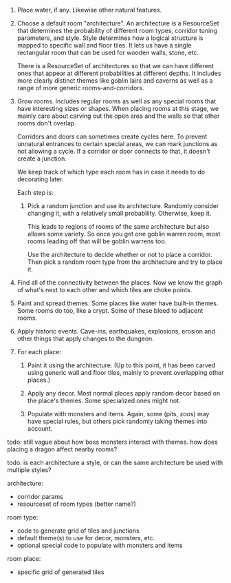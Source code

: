 1.  Place water, if any. Likewise other natural features.

2.  Choose a default room "architecture". An architecture is a ResourceSet that
    determines the probability of different room types, corridor tuning
    parameters, and style. Style determines how a logical structure is mapped
    to specific wall and floor tiles. It lets us have a single rectangular room
    that can be used for wooden walls, stone, etc.

    There is a ResourceSet of architectures so that we can have different ones
    that appear at different probabilities at different depths. It includes more
    clearly distinct themes like goblin lairs and caverns as well as a range of
    more generic rooms-and-corridors.

3.  Grow rooms. Includes regular rooms as well as any special rooms that have
    interesting sizes or shapes. When placing rooms at this stage, we mainly
    care about carving out the open area and the walls so that other rooms don't
    overlap.

    Corridors and doors can sometimes create cycles here. To prevent unnatural
    entrances to certain special areas, we can mark junctions as not allowing
    a cycle. If a corridor or door connects to that, it doesn't create a
    junction.

    We keep track of which type each room has in case it needs to do decorating
    later.

    Each step is:

    1.  Pick a random junction and use its architecture. Randomly consider
        changing it, with a relatively small probability. Otherwise, keep it.

        This leads to regions of rooms of the same architecture but also allows
        some variety. So once you get one goblin warren room, most rooms leading
        off that will be goblin warrens too.

        Use the architecture to decide whether or not to place a corridor. Then
        pick a random room type from the architecture and try to place it.

4.  Find all of the connectivity between the places. Now we know the graph of
    what's next to each other and which tiles are choke points.

5.  Paint and spread themes. Some places like water have built-in themes. Some
    rooms do too, like a crypt. Some of these bleed to adjacent rooms.

6.  Apply historic events. Cave-ins, earthquakes, explosions, erosion and other
    things that apply changes to the dungeon.

6.  For each place:

    1.  Paint it using the architecture. (Up to this point, it has been carved
        using generic wall and floor tiles, mainly to prevent overlapping other
        places.)

    1.  Apply any decor. Most normal places apply random decor based on the
        place's themes. Some specialized ones might not.

    2.  Populate with monsters and items. Again, some (pits, zoos) may have
        special rules, but others pick randomly taking themes into account.

todo: still vague about how boss monsters interact with themes. how does placing
a dragon affect nearby rooms?

todo: is each architecture a style, or can the same architecture be used with
multiple styles?

architecture:
- corridor params
- resourceset of room types (better name?)

room type:
- code to generate grid of tiles and junctions
- default theme(s) to use for decor, monsters, etc.
- optional special code to populate with monsters and items

room place:
- specific grid of generated tiles
